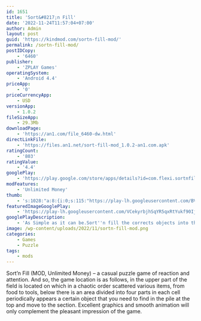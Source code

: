 ```yaml
---
id: 1651
title: 'Sort&#8217;n Fill'
date: '2022-11-24T11:57:04+07:00'
author: Admin
layout: post
guid: 'https://kindmod.com/sortn-fill-mod/'
permalink: /sortn-fill-mod/
postIDCopy:
    - '6460'
publisher:
    - 'ZPLAY Games'
operatingSystem:
    - 'Android 4.4'
priceApp:
    - '0'
priceCurrencyApp:
    - USD
versionApp:
    - 1.0.2
fileSizeApp:
    - 29.3Mb
downloadPage:
    - 'https://an1.com/file_6460-dw.html'
directLinkFile:
    - 'https://files.an1.net/sort-fill-mod_1.0.2-an1.com.apk'
ratingCount:
    - '803'
ratingValue:
    - '4.4'
googlePlay:
    - 'https://play.google.com/store/apps/details?id=com.flexi.sortnfill'
modFeatures:
    - 'Unlimited Money'
thumb:
    - 's:1028:"a:8:{i:0;s:115:"https://play-lh.googleusercontent.com/BVRTzZZgbiUHXPOirQfzbm3FMs8L3tcqOGtyeR7frYaCCMoKhCL5RRZXM4ENtkzY-Tk=w526-h296";i:1;s:114:"https://play-lh.googleusercontent.com/bRCUYbbZbYeTc-TaKvR_yeDiOk1HGl1j4aJ62hsYjRtk6I9u8k4Yk3CnDMx26LF8bw=w526-h296";i:2;s:115:"https://play-lh.googleusercontent.com/0xaUxurGBs5Ns6G_-AXpds6vXLx5fZKHHZ6Gc5gJM9R2MWC_9UnT4_krtcpWACyw8o8=w526-h296";i:3;s:115:"https://play-lh.googleusercontent.com/CEMTktoglCFraZ_N8cq6JkkfD_rb-mPAVhXPmdDzkK1yzH2J45aIz43-widSpB7jrF4=w526-h296";i:4;s:115:"https://play-lh.googleusercontent.com/o7_VUhlUaNVrd2TQPduTsIKktzESS4gYUFIEto8CotoPNqE8jYnSdaW-FsUFK9YMt7Y=w526-h296";i:5;s:114:"https://play-lh.googleusercontent.com/-yOTf5SnnctGhjDXWo8zB3ASKCs7apK40E_IxUNuJsPHHmH3qC4WSC4uhhiz4ZQVtg=w526-h296";i:6;s:115:"https://play-lh.googleusercontent.com/qD7bHZo2JXBhAjGGc0LIhWyjX0zyUHlyoAFZUaC8AuQdvtAgka6jos3NZNL-qGeudnA=w526-h296";i:7;s:115:"https://play-lh.googleusercontent.com/U4GeMHAd487GtkHzOH2Hd3Skk90u13dw5I2IgLkTsu6ystzJjCPYYogHecVDrr7QM-I=w526-h296";}";'
featuredImageGooglePlay:
    - 'https://play-lh.googleusercontent.com/VCekyrbjhSqYR5qxRtYukf90Ij7B1k6FqsBLxLPEp3-5cYolxbc8NqWxkqAF9bwiC2U'
googlePlayDescription:
    - 'As Simple as it can be.Sort''n fill the corrects objects into the specified boxes!.If you like Sorting and Organizing then you''ll love Sort''n Fill!.'
image: /wp-content/uploads/2022/11/sortn-fill-mod.png
categories:
    - Games
    - Puzzle
tags:
    - mods
---
```


Sort’n Fill (MOD, Unlimited Money) – a casual puzzle game of reaction and attention. And so, the game location is as follows, in the upper part of the field is located on which in a chaotic order scattered various items, from food to tools, below there is an area divided into four parts in each cell periodically appears a certain object that you need to find in the pile at the top and move to the section. Excellent graphics and smooth animation will only complement the pleasant impression of the game.